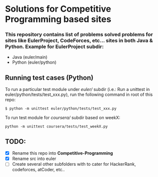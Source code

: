 # Solutions for Competitive Programming based sites
### This repository contains list of problems solved problems for sites like EulerProject, CodeForces, etc... sites in both Java & Python. Example for EulerProject subdir:

* Java (euler/main)
* Python (euler/python)


## Running test cases (Python)
To run a particular test module under *euler/* subdir (i.e.: Run a unittest in euler/python/tests/test_xxx.py), run the following command in root of this repo:
```
$ python -m unittest euler/python/tests/test_xxx.py
```

To run test module for *coursera/* subdir based on weekX:
```
python -m unittest coursera/tests/test_weekX.py 
```

## TODO:
- [X] Rename this repo into **Competitive-Programming**
- [X] Rename src into euler
- [ ] Create several other subfolders with to cater for HackerRank, codeforces, atCoder, etc..
